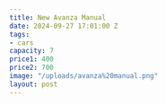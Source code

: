 ```yaml
---
title: New Avanza Manual
date: 2024-09-27 17:01:00 Z
tags:
- cars
capacity: 7
price1: 400
price2: 700
image: "/uploads/avanza%20manual.png"
layout: post
---
```


